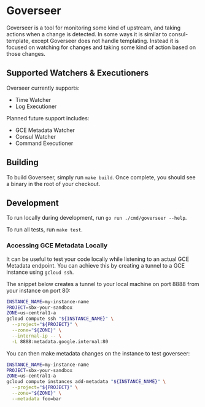# Goverseer

Goverseer is a tool for monitoring some kind of upstream, and taking actions
when a change is detected. In some ways it is similar to consul-template, except
Goverseer does not handle templating. Instead it is focused on watching for
changes and taking some kind of action based on those changes.

## Supported Watchers & Executioners

Overseer currently supports:

* Time Watcher
* Log Executioner

Planned future support includes:

* GCE Metadata Watcher
* Consul Watcher
* Command Executioner

## Building

To build Goverseer, simply run `make build`. Once complete, you
should see a binary in the root of your checkout.

## Development

To run locally during development, run `go run ./cmd/goverseer --help`.

To run all tests, run `make test`.

### Accessing GCE Metadata Locally

It can be useful to test your code locally while listening to an actual GCE
Metadata endpoint. You can achieve this by creating a tunnel to a GCE instance
using `gcloud ssh`.

The snippet below creates a tunnel to your local machine on port 8888 from your
instance on port 80:

```bash
INSTANCE_NAME=my-instance-name
PROJECT=sbx-your-sandbox
ZONE=us-central1-a
gcloud compute ssh "${INSTANCE_NAME}" \
  --project="${PROJECT}" \
  --zone="${ZONE}" \
  --internal-ip -- \
  -L 8888:metadata.google.internal:80
```

You can then make metadata changes on the instance to test goverseer:

```bash
INSTANCE_NAME=my-instance-name
PROJECT=sbx-your-sandbox
ZONE=us-central1-a
gcloud compute instances add-metadata "${INSTANCE_NAME}" \
  --project="${PROJECT}" \
  --zone="${ZONE}" \
  --metadata foo=bar
```
